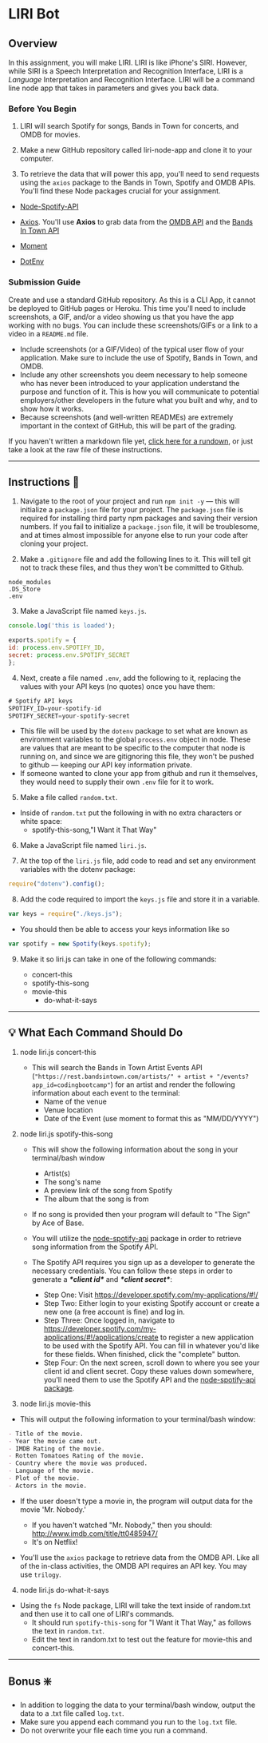 # LIRI Bot

## Overview

In this assignment, you will make LIRI. LIRI is like iPhone's SIRI. However, while SIRI is a Speech Interpretation and Recognition Interface, LIRI is a *_Language_* Interpretation and Recognition Interface. LIRI will be a command line node app that takes in parameters and gives you back data.

### Before You Begin

1. LIRI will search Spotify for songs, Bands in Town for concerts, and OMDB for movies.

2. Make a new GitHub repository called liri-node-app and clone it to your computer.

3. To retrieve the data that will power this app, you'll need to send requests using the `axios` package to the Bands in Town, Spotify and OMDB APIs. You'll find these Node packages crucial for your assignment.

- [Node-Spotify-API](https://www.npmjs.com/package/node-spotify-api)

- [Axios](https://www.npmjs.com/package/axios). You'll use **Axios** to grab data from the [OMDB API](http://www.omdbapi.com) and the [Bands In Town API](http://www.artists.bandsintown.com/support/bandsintown-api)
- [Moment](https://www.npmjs.com/package/moment)
- [DotEnv](https://www.npmjs.com/package/dotenv)

### Submission Guide

Create and use a standard GitHub repository. As this is a CLI App, it cannot be deployed to GitHub pages or Heroku. This time you'll need to include screenshots, a GIF, and/or a video showing us that you have the app working with no bugs. You can include these screenshots/GIFs or a link to a video in a `README.md` file.

- Include screenshots (or a GIF/Video) of the typical user flow of your application. Make sure to include the use of Spotify, Bands in Town, and OMDB.
- Include any other screenshots you deem necessary to help someone who has never been introduced to your application understand the purpose and function of it. This is how you will communicate to potential employers/other developers in the future what you built and why, and to show how it works.
- Because screenshots (and well-written READMEs) are extremely important in the context of GitHub, this will be part of the grading.

If you haven't written a markdown file yet, [click here for a rundown](https://guides.github.com/features/mastering-markdown/), or just take a look at the raw file of these instructions.

-----

## Instructions :pushpin:

1. Navigate to the root of your project and run `npm init -y` &mdash; this will initialize a `package.json` file for your project. The `package.json` file is required for installing third party npm packages and saving their version numbers. If you fail to initialize a `package.json` file, it will be troublesome, and at times almost impossible for anyone else to run your code after cloning your project.

2. Make a `.gitignore` file and add the following lines to it. This will tell git not to track these files, and thus they won't be committed to Github.

```mardown
node_modules
.DS_Store
.env
```

3. Make a JavaScript file named `keys.js`.

```javascript
console.log('this is loaded');

exports.spotify = {
id: process.env.SPOTIFY_ID,
secret: process.env.SPOTIFY_SECRET
};
```

4. Next, create a file named `.env`, add the following to it, replacing the values with your API keys (no quotes) once you have them:

```javascript
# Spotify API keys
SPOTIFY_ID=your-spotify-id
SPOTIFY_SECRET=your-spotify-secret
```

- This file will be used by the `dotenv` package to set what are known as environment variables to the global `process.env` object in node. These are values that are meant to be specific to the computer that node is running on, and since we are gitignoring this file, they won't be pushed to github &mdash; keeping our API key information private.
- If someone wanted to clone your app from github and run it themselves, they would need to supply their own `.env` file for it to work.

5. Make a file called `random.txt`.

- Inside of `random.txt` put the following in with no extra characters or white space:
	- spotify-this-song,"I Want it That Way"

6. Make a JavaScript file named `liri.js`.

7. At the top of the `liri.js` file, add code to read and set any environment variables with the dotenv package:

```javascript
require("dotenv").config();
```

8. Add the code required to import the `keys.js` file and store it in a variable.

```javascript
var keys = require("./keys.js");
```
- You should then be able to access your keys information like so
```javascript
var spotify = new Spotify(keys.spotify);
```

9. Make it so liri.js can take in one of the following commands:

   	- concert-this
   - spotify-this-song
   - movie-this
      	- do-what-it-says

-------


## :bulb: What Each Command Should Do

1. node liri.js concert-this <artist or band name here>
   - This will search the Bands in Town Artist Events API (`"https://rest.bandsintown.com/artists/" + artist + "/events?app_id=codingbootcamp"`) for an artist and render the following information about each event to the terminal:
     - Name of the venue
     - Venue location
     - Date of the Event (use moment to format this as "MM/DD/YYYY")

2. node liri.js spotify-this-song <song name here>

   - This will show the following information about the song in your terminal/bash window
     - Artist(s)
     - The song's name
     - A preview link of the song from Spotify
     - The album that the song is from

   - If no song is provided then your program will default to "The Sign" by Ace of Base.

   - You will utilize the [node-spotify-api](https://www.npmjs.com/package/node-spotify-api) package in order to retrieve song information from the Spotify API.

   - The Spotify API requires you sign up as a developer to generate the necessary credentials. You can follow these steps in order to generate a ***\*client id\**** and ***\*client secret\****:
     - Step One: Visit <https://developer.spotify.com/my-applications/#!/>
     - Step Two: Either login to your existing Spotify account or create a new one (a free account is fine) and log in.
     - Step Three: Once logged in, navigate to <https://developer.spotify.com/my-applications/#!/applications/create> to register a new application to be used with the Spotify API. You can fill in whatever you'd like for these fields. When finished, click the "complete" button.
     - Step Four: On the next screen, scroll down to where you see your client id and client secret. Copy these values down somewhere, you'll need them to use the Spotify API and the [node-spotify-api package](https://www.npmjs.com/package/node-spotify-api).
3. node liri.js movie-this <movie name here>
- This will output the following information to your terminal/bash window:

```markdown
- Title of the movie.
- Year the movie came out.
- IMDB Rating of the movie.
- Rotten Tomatoes Rating of the movie.
- Country where the movie was produced.
- Language of the movie.
- Plot of the movie.
- Actors in the movie.
```

- If the user doesn't type a movie in, the program will output data for the movie 'Mr. Nobody.'
	- If you haven't watched "Mr. Nobody," then you should: <http://www.imdb.com/title/tt0485947/>
	- It's on Netflix!

- You'll use the `axios` package to retrieve data from the OMDB API. Like all of the in-class activities, the OMDB API requires an API key. You may use `trilogy`.

4. node liri.js do-what-it-says

- Using the `fs` Node package, LIRI will take the text inside of random.txt and then use it to call one of LIRI's commands.
	- It should run `spotify-this-song` for "I Want it That Way," as follows the text in `random.txt`.
	- Edit the text in random.txt to test out the feature for movie-this and concert-this.

-------

## Bonus :sparkle:

- In addition to logging the data to your terminal/bash window, output the data to a .txt file called `log.txt`.
- Make sure you append each command you run to the `log.txt` file.
- Do not overwrite your file each time you run a command.

